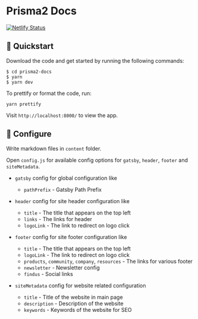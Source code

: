 # Prisma2 Docs
[![Netlify Status](https://api.netlify.com/api/v1/badges/ac8f6d5a-9b11-4b0a-8df1-b3b2f927c064/deploy-status)](https://app.netlify.com/sites/prisma2/deploys)

## 🚀 Quickstart

Download the code and get started by running the following commands:

```
$ cd prisma2-docs
$ yarn
$ yarn dev
```

To prettify or format the code, run: 

```
yarn prettify
```

Visit `http://localhost:8000/` to view the app.


## 🔧 Configure

Write markdown files in `content` folder.

Open `config.js` for available config options for `gatsby`, `header`, `footer` and `siteMetadata`.

- `gatsby` config for global configuration like 
    - `pathPrefix` - Gatsby Path Prefix

- `header` config for site header configuration like
    - `title` - The title that appears on the top left
    - `links` - The links for header
    - `logoLink` - The link to redirect on logo click

- `footer` config for site footer configuration like
    - `title` - The title that appears on the top left
    - `logoLink` - The link to redirect on logo click
    - `products`, `community`, `company`, `resources` - The links for various footer
    - `newsletter` - Newsletter config
    - `findus` - Social links

- `siteMetadata` config for website related configuration
    - `title` - Title of the website in main page
    - `description` - Description of the website
    - `keywords` - Keywords of the website for SEO
